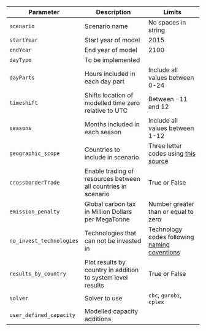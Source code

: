 | Parameter  | Description | Limits |
|------------|-------------|--------|
| `scenario` | Scenario name | No spaces in string |
| `startYear` | Start year of model | 2015 |
| `endYear`| End year of model | 2100 |
| `dayType`| To be implemented  |   |
| `dayParts` | Hours included in each day part | Include all values between 0-24 |
| `timeshift` | Shifts location of modelled time zero relative to UTC | Between -11 and 12 |
| `seasons` | Months included in each season | Include all values between 1-12 |
| `geographic_scope` | Countries to include in scenario | Three letter codes using [this source](https://en.wikipedia.org/wiki/ISO_3166-1_alpha-3) |
| `crossborderTrade` | Enable trading of resources between all countries in scenario | True or False |
| `emission_penalty` | Global carbon tax in Million Dollars per MegaTonne | Number greater than or equal to zero |
| `no_invest_technologies` | Technologies that can not be invested in | Technology codes following [naming coventions](../docs/naming-conventions.md) |
| `results_by_country` | Plot results by country in addition to system level results | True or False |
| `solver` | Solver to use | `cbc`, `gurobi`, `cplex` |
| `user_defined_capacity` | Modelled capacity additions |  |

